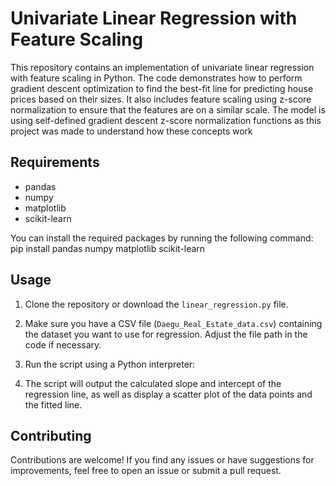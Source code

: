 # Univariate Linear Regression with Feature Scaling

This repository contains an implementation of univariate linear regression with feature scaling in Python. The code demonstrates how to perform gradient descent optimization to find the best-fit line for predicting house prices based on their sizes. It also includes feature scaling using z-score normalization to ensure that the features are on a similar scale. The model is using self-defined gradient descent z-score normalization functions as this project was made to understand how these concepts work

## Requirements

- pandas
- numpy
- matplotlib
- scikit-learn

You can install the required packages by running the following command:
pip install pandas numpy matplotlib scikit-learn
## Usage

1. Clone the repository or download the `linear_regression.py` file.

2. Make sure you have a CSV file (`Daegu_Real_Estate_data.csv`) containing the dataset you want to use for regression. Adjust the file path in the code if necessary.

3. Run the script using a Python interpreter:

4. The script will output the calculated slope and intercept of the regression line, as well as display a scatter plot of the data points and the fitted line.

## Contributing

Contributions are welcome! If you find any issues or have suggestions for improvements, feel free to open an issue or submit a pull request.
